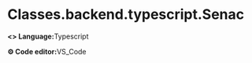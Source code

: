 # Classes.backend.typescript.Senac

<p><b><> Language:</b>Typescript</p>
<p><b>⚙️ Code editor:</b>VS_Code</p>
